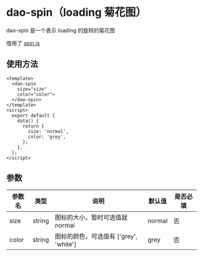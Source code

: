 # dao-spin（loading 菊花图）

dao-spin 是一个表示 loading 的旋转的菊花图

借用了 [spin.js](http://spin.js.org/) 

## 使用方法

```vue
<template>
  <dao-spin
    size="size"
    color="color">
  </dao-spin>
</template>
<script>
  export default {
    data() {
      return {
        size: 'normal',
        color: 'grey',
      };
    },
  };
</script>
```

## 参数
| 参数名     | 类型     | 说明                                       | 默认值  | 是否必填 |
| ------- | ------ | ---------------------------------------- | ---- | ---- |
| size | string | 图标的大小，暂时可选值就 normal | normal    | 否   |
|  color    | string  | 图标的颜色，可选值有 ['grey', 'white'] | grey    | 否    |